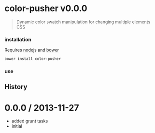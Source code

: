 # color-pusher v0.0.0

> Dynamic color swatch manipulation for changing multiple elements CSS

### installation

Requires [nodejs](http://nodejs.org/) and [bower](http://bower.io/)

```sh
bower install color-pusher
```



### use




## History


0.0.0 / 2013-11-27
==================

  * added grunt tasks
  * initial


